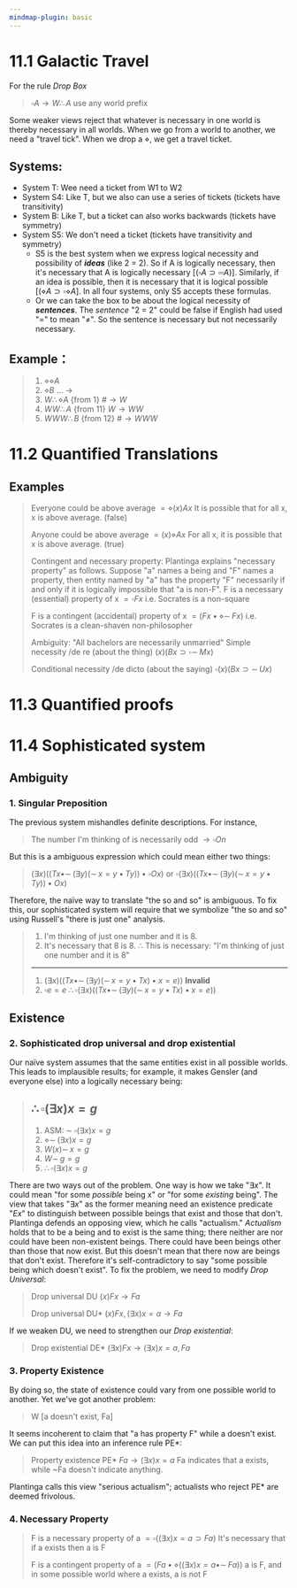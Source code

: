 ```yaml
---
mindmap-plugin: basic
---
```


# 11.1 Galactic Travel
For the rule *Drop Box*

> $\square A \rightarrow W \therefore A$
> use any world prefix

Some weaker views reject that whatever is necessary in one world is thereby necessary in all worlds. When we go from a world to another, we need a "travel tick". When we drop a $\diamond$, we get a travel ticket.

## Systems:
- System T: Wee need a ticket from W1 to W2
- System S4: Like T, but we also can use a series of tickets (tickets have transitivity)
- System B: Like T, but a ticket can also works backwards (tickets have symmetry)
- System S5: We don't need a ticket (tickets have transitivity and symmetry)
	- S5 is the best system when we express logical necessity and possibility of ***ideas*** (like 2 = 2). So if A is logically necessary, then it's necessary that A is logically necessary \[$(\square A \supset \square \square A)$\]. Similarly, if an idea is possible, then it is necessary that it is logical possible \[$(\diamond A \supset \square \diamond A$\]. In all four systems, only S5 accepts these formulas.
	- Or we can take the box to be about the logical necessity of ***sentences***. The *sentence* "2 = 2" could be false if English had used "=" to mean "$\not=$". So the sentence is necessary but not necessarily necessary.


## Example：
> 1. $\diamond \diamond A$
> 2. $\diamond B$
> ...
> $\rightarrow$
> 11. $W \therefore \diamond A$ {from 1} $\# \rightarrow W$
> 12. $WW \therefore A$ {from 11} $W \rightarrow WW$
> 13. $WWW \therefore B$ {from 12} $\# \rightarrow WWW$

# 11.2 Quantified Translations

## Examples
> Everyone could be above average
> $= \diamond (x)Ax$
> It is possible that for all x, x is above average. (false)
> 
> Anyone could be above average
> $= (x)\diamond Ax$
> For all x, it is possible that x is above average. (true)
> 
> Contingent and necessary property:
> Plantinga explains "necessary property" as follows. Suppose "a" names a being and "F" names a property, then entity named by "a" has the property "F" necessarily if and only if it is logically impossible that "a is non-F".
> 	F is a necessary (essential) property of x
> 	$= \square Fx$
> 	i.e. Socrates is a non-square
> 	
> 	F is a contingent (accidental) property of x
> 	$= (Fx \bullet \diamond \sim\!\!Fx)$
> 	i.e. Socrates is a clean-shaven non-philosopher
> 
> Ambiguity:
> "All bachelors are necessarily unmarried"
> 	Simple necessity /de re (about the thing)
> 	$(x)(Bx \supset \square \sim\!\!Mx)$
> 	
> 	Conditional necessity /de dicto (about the saying)
> 	$\square (x)(Bx \supset \sim\!\!Ux)$

# 11.3 Quantified proofs

# 11.4 Sophisticated system

## Ambiguity
### 1. Singular Preposition
The previous system mishandles definite descriptions. For instance,

> The number I'm thinking of is necessarily odd
> $\rightarrow \square On$

But this is a ambiguous expression which could mean either two things:

> $(\exists x)((Tx \bullet \sim\!\!(\exists y)(\sim\!\!x=y \bullet Ty))\bullet \square Ox)$
> or
> $\square (\exists x)((Tx \bullet \sim\!\!(\exists y)(\sim\!\!x=y \bullet Ty)) \bullet Ox)$

Therefore, the naïve way to translate "the so and so" is ambiguous. To fix this, our sophisticated system will require that we symbolize "the so and so" using Russell's "there is just one" analysis.

> 1. I'm thinking of just one number and it is 8.
> 2. It's necessary that 8 is 8.
> $\therefore$ This is necessary: "I'm thinking of just one number and it is 8"
> ---
> 1. $(\exists x)((Tx \bullet \sim\!\!(\exists y)(\sim\!\!x=y \bullet Tx) \bullet x=e))$    **Invalid**
> 2. $\square e=e$
> $\therefore \square (\exists x)((Tx \bullet \sim\!\!(\exists y)(\sim\!\!x=y \bullet Tx) \bullet x=e))$

## Existence
### 2. Sophisticated drop universal and drop existential
Our naïve system assumes that the same entities exist in all possible worlds. This leads to implausible results; for example, it makes Gensler (and everyone else) into a logically necessary being:

> $\therefore \square (\exists x)x=g$
> ---
> 1. ASM: $\sim\!\!\square (\exists x)x=g$
> 2. $\diamond \sim\!\!(\exists x)x=g$
> 3. $W (x)\sim\!\!x=g$
> 4. $W \sim\!\!g=g$
> 5. $\therefore \square (\exists x)x=g$

There are two ways out of the problem. One way is how we take "$\exists x$". It could mean "for some *possible* being x" or "for some *existing* being". The view that takes "$\exists x$" as the former meaning need an existence predicate "$Ex$" to distinguish between possible beings that exist and those that don't. 
Plantinga defends an opposing view, which he calls "actualism." *Actualism* holds that to be a being and to exist is the same thing; there neither are nor could have been non-existent beings. There could have been beings other than those that now exist. But this doesn't mean that there now are beings that don't exist. Therefore it's self-contradictory to say "some possible being which doesn't exist". To fix the problem, we need to modify *Drop Universal*:

> Drop universal DU
> $(x)Fx \rightarrow Fa$
> 
> Drop universal DU*
> $(x)Fx, (\exists x)x=a \rightarrow Fa$

If we weaken DU, we need to strengthen our *Drop existential*:

>Drop existential DE*
>$(\exists x)Fx \rightarrow (\exists x)x=a, Fa$


### 3. Property Existence
By doing so, the state of existence could vary from one possible world to another.  Yet we've got another problem:

> W \[a doesn't exist, Fa\]

It seems incoherent to claim that "a has property F" while a doesn't exist. We can put this idea into an inference rule PE*:

>Property existence PE*
>$Fa \rightarrow (\exists x)x=a$
>Fa indicates that a exists, while ~Fa doesn't indicate anything.

Plantinga calls this view "serious actualism"; actualists who reject PE* are deemed frivolous.

### 4. Necessary Property
> F is a necessary property of a
> $= \square ((\exists x)x=a \supset Fa)$
> It's necessary that if a exists then a is F
> 
> F is a contingent property of a
> $= (Fa \bullet \diamond ((\exists x)x=a \bullet \sim\!\!Fa))$
> a is F, and in some possible world where a exists, a is not F
